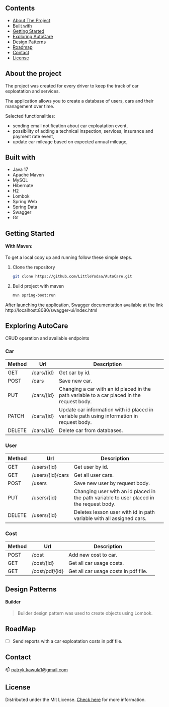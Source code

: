 

## Contents

* [About The Project](#about-the-project)
* [Built with](#built-with)
* [Getting Started](#getting-started)
* [Exploring AutoCare](#exploring-autocare)
* [Design Patterns](#design-patterns)
* [Roadmap](#roadmap)
* [Contact](#Contact)
* [License](#license)

## About the project

The project was created for every driver to keep the track of car exploatation and services. 

The application allows you to create a database of users, cars
and their management over time.

Selected functionalities:

* sending email notification about car exploatation event,
* possibility of adding a technical inspection, services, insurance and payment rate event,
* update car mileage based on expected annual mileage,


## Built with

* Java 17
* Apache Maven
* MySQL
* Hibernate
* H2
* Lombok
* Spring Web
* Spring Data
* Swagger
* Git

## Getting Started

#### With Maven:

To get a local copy up and running follow these simple steps.

1. Clone the repository
   ```sh
   git clone https://github.com/LittleYodaa/AutoCare.git
   ```
2. Build project with maven
   ```sh
   mvn spring-boot:run
   ```

After launching the application, Swagger documentation available at the link http://localhost:8080/swagger-ui/index.html

## Exploring AutoCare

CRUD operation and available endpoints

### Car

| Method | Url            | Description                                                                                        |                                                                                                                                                                                         |
|--------|----------------|----------------------------------------------------------------------------------------------------|-----------------------------------------------------------------------------------------------------------------------------------------------------------------------------------------------------------------------|
| GET    | /cars/{id} | Get car by id.                                                                                 |                                                                                                                                                                                                                       |
| POST   | /cars      | Save new car.                                                                                  |  |
| PUT    | /cars/{id} | Changing a car with an id placed in the path variable to a car placed in the request body. |                |
| PATCH  | /cars/{id} | Update car information with id placed in variable path using information in request body.      |                                                                                                                                                                    |
| DELETE | /cars/{id} | Delete car from databases.                                     |                                                                                                                                                                                                                       |

### User

| Method | Url                                                  | Description                                                                                                              |                                                                                                                                                                                                                    |
|--------|------------------------------------------------------|--------------------------------------------------------------------------------------------------------------------------|--------------------------------------------------------------------------------------------------------------------------------------------------------------------------------------------------------------------------------------------------|
| GET    | /users/{id}                            | Get user by id.                                |                                                                                                                                                                                                                                                  |
| GET    | /users/{id}/cars                        | Get all user cars.                                                                                            |                                                                                                            |
| POST   | /users                                 | Save new user by request body.                                                        |  |
| PUT    | /users/{id}                            | Changing user with an id placed in the path variable to user placed in the request body. |    |                                                               |
| DELETE | /users/{id}                            | Deletes lesson user with id in path variable with all assigned cars.            |                                                |                                                                                                                                                                                                                            |    


### Cost

| Method | Url            | Description                                                                                        |                                                                                                                                                                                         |
|--------|----------------|----------------------------------------------------------------------------------------------------|-----------------------------------------------------------------------------------------------------------------------------------------------------------------------------------------------------------------------|
| POST    | /cost | Add new cost to car.                                                                                 |                                                                                                                                                                                                                       |
| GET   | /cost/{id}      | Get all car usage costs.                                                                                  |  |
| GET    | /cost/pdf/{id} | Get all car usage costs in pdf file. |                |

## Design Patterns


#### Builder

> Builder design pattern was used to create objects using Lombok.

## RoadMap

- [ ] Send reports with a car exploatation costs in pdf file.

## Contact

📫 patryk.kawula1@gmail.com

## License

Distributed under the Mit License. [Check here][license-url] for more information.

[license-url]: https://github.com/LittleYodaa/AutoCare/blob/master/LICENSE
